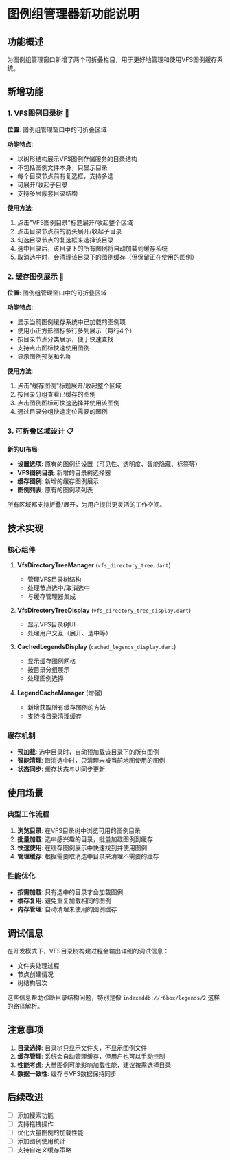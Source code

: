 # 图例组管理器新功能说明

## 功能概述

为图例组管理窗口新增了两个可折叠栏目，用于更好地管理和使用VFS图例缓存系统。

## 新增功能

### 1. VFS图例目录树 📁

**位置**: 图例组管理窗口中的可折叠区域

**功能特点**:
- 以树形结构展示VFS图例存储服务的目录结构
- 不包括图例文件本身，只显示目录
- 每个目录节点前有复选框，支持多选
- 可展开/收起子目录
- 支持多层嵌套目录结构

**使用方法**:
1. 点击"VFS图例目录"标题展开/收起整个区域
2. 点击目录节点前的箭头展开/收起子目录
3. 勾选目录节点的复选框来选择该目录
4. 选中目录后，该目录下的所有图例将自动加载到缓存系统
5. 取消选中时，会清理该目录下的图例缓存（但保留正在使用的图例）

### 2. 缓存图例展示 🎯

**位置**: 图例组管理窗口中的可折叠区域

**功能特点**:
- 显示当前图例缓存系统中已加载的图例项
- 使用小正方形图标多行多列展示（每行4个）
- 按目录节点分类展示，便于快速查找
- 支持点击图标快速使用图例
- 显示图例预览和名称

**使用方法**:
1. 点击"缓存图例"标题展开/收起整个区域
2. 按目录分组查看已缓存的图例
3. 点击图例图标可快速选择并使用该图例
4. 通过目录分组快速定位需要的图例

### 3. 可折叠区域设计 📋

**新的UI布局**:
- **设置选项**: 原有的图例组设置（可见性、透明度、智能隐藏、标签等）
- **VFS图例目录**: 新增的目录树选择器
- **缓存图例**: 新增的缓存图例展示
- **图例列表**: 原有的图例项列表

所有区域都支持折叠/展开，为用户提供更灵活的工作空间。

## 技术实现

### 核心组件

1. **VfsDirectoryTreeManager** (`vfs_directory_tree.dart`)
   - 管理VFS目录树结构
   - 处理节点选中/取消选中
   - 与缓存管理器集成

2. **VfsDirectoryTreeDisplay** (`vfs_directory_tree_display.dart`)
   - 显示VFS目录树UI
   - 处理用户交互（展开、选中等）

3. **CachedLegendsDisplay** (`cached_legends_display.dart`)
   - 显示缓存图例网格
   - 按目录分组展示
   - 处理图例选择

4. **LegendCacheManager** (增强)
   - 新增获取所有缓存图例的方法
   - 支持按目录清理缓存

### 缓存机制

- **预加载**: 选中目录时，自动预加载该目录下的所有图例
- **智能清理**: 取消选中时，只清理未被当前地图使用的图例
- **状态同步**: 缓存状态与UI同步更新

## 使用场景

### 典型工作流程

1. **浏览目录**: 在VFS目录树中浏览可用的图例目录
2. **批量加载**: 选中感兴趣的目录，批量加载图例到缓存
3. **快速使用**: 在缓存图例展示中快速找到并使用图例
4. **管理缓存**: 根据需要取消选中目录来清理不需要的缓存

### 性能优化

- **按需加载**: 只有选中的目录才会加载图例
- **缓存复用**: 避免重复加载相同的图例
- **内存管理**: 自动清理未使用的图例缓存

## 调试信息

在开发模式下，VFS目录树构建过程会输出详细的调试信息：
- 文件夹处理过程
- 节点创建情况
- 树结构层次

这些信息帮助诊断目录结构问题，特别是像 `indexeddb://r6box/legends/2` 这样的路径解析。

## 注意事项

1. **目录选择**: 目录树只显示文件夹，不显示图例文件
2. **缓存管理**: 系统会自动管理缓存，但用户也可以手动控制
3. **性能考虑**: 大量图例可能影响加载性能，建议按需选择目录
4. **数据一致性**: 缓存与VFS数据保持同步

## 后续改进

- [ ] 添加搜索功能
- [ ] 支持拖拽操作
- [ ] 优化大量图例的加载性能
- [ ] 添加图例使用统计
- [ ] 支持自定义缓存策略
